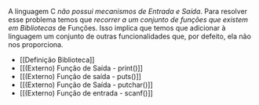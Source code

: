 A linguagem C *não possui mecanismos de Entrada e Saída*. Para resolver esse problema temos que *recorrer a um conjunto de funções que existem em Bibliotecas* de Funções. Isso implica que temos que adicionar à linguagem um conjunto de outras funcionalidades que, por defeito, ela não nos proporciona.

- [[Definição Biblioteca]]
- [[(Externo) Função de Saída - print()]]
- [[(Externo) Função de saída - puts()]]
- [[(Externo) Função de Saída - putchar()]]
- [[(Externo) Função de entrada - scanf()]]